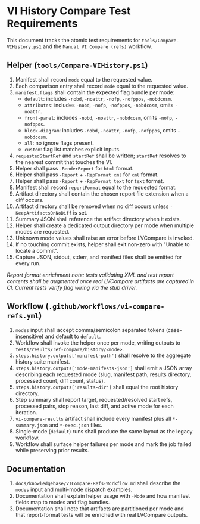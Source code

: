 # VI History Compare Test Requirements

This document tracks the atomic test requirements for `tools/Compare-VIHistory.ps1` and the
`Manual VI Compare (refs)` workflow.

## Helper (`tools/Compare-VIHistory.ps1`)

1. Manifest shall record `mode` equal to the requested value.
2. Each comparison entry shall record `mode` equal to the requested value.
3. `manifest.flags` shall contain the expected flag bundle per mode:
   - `default`: includes `-nobd`, `-noattr`, `-nofp`, `-nofppos`, `-nobdcosm`.
   - `attributes`: includes `-nobd`, `-nofp`, `-nofppos`, `-nobdcosm`, omits `-noattr`.
   - `front-panel`: includes `-nobd`, `-noattr`, `-nobdcosm`, omits `-nofp`, `-nofppos`.
   - `block-diagram`: includes `-nobd`, `-noattr`, `-nofp`, `-nofppos`, omits `-nobdcosm`.
   - `all`: no ignore flags present.
   - `custom`: flag list matches explicit inputs.
4. `requestedStartRef` and `startRef` shall be written; `startRef` resolves to the nearest commit that touches the VI.
5. Helper shall pass `-RenderReport` for `html` format.
6. Helper shall pass `-Report` + `-RepFormat xml` for `xml` format.
7. Helper shall pass `-Report` + `-RepFormat text` for `text` format.
8. Manifest shall record `reportFormat` equal to the requested format.
9. Artifact directory shall contain the chosen report file extension when a diff occurs.
10. Artifact directory shall be removed when no diff occurs unless `-KeepArtifactsOnNoDiff` is set.
11. Summary JSON shall reference the artifact directory when it exists.
12. Helper shall create a dedicated output directory per mode when multiple modes are requested.
13. Unknown mode values shall raise an error before LVCompare is invoked.
14. If no touching commit exists, helper shall exit non-zero with "Unable to locate a commit".
15. Capture JSON, stdout, stderr, and manifest files shall be emitted for every run.

*Report format enrichment note: tests validating XML and text report contents shall be augmented once
real LVCompare artifacts are captured in CI. Current tests verify flag wiring via the stub driver.*

## Workflow (`.github/workflows/vi-compare-refs.yml`)

1. `modes` input shall accept comma/semicolon separated tokens (case-insensitive) and default to `default`.
2. Workflow shall invoke the helper once per mode, writing outputs to `tests/results/ref-compare/history/<mode>`.
3. `steps.history.outputs['manifest-path']` shall resolve to the aggregate history suite manifest.
4. `steps.history.outputs['mode-manifests-json']` shall emit a JSON array describing each requested mode (slug,
   manifest path, results directory, processed count, diff count, status).
5. `steps.history.outputs['results-dir']` shall equal the root history directory.
6. Step summary shall report target, requested/resolved start refs, processed pairs, stop reason, last diff, and active
   mode for each iteration.
7. `vi-compare-results` artifact shall include every manifest plus all `*-summary.json` and `*-exec.json` files.
8. Single-mode (`default`) runs shall produce the same layout as the legacy workflow.
9. Workflow shall surface helper failures per mode and mark the job failed while preserving prior results.

## Documentation

1. `docs/knowledgebase/VICompare-Refs-Workflow.md` shall describe the `modes` input and multi-mode dispatch examples.
2. Documentation shall explain helper usage with `-Mode` and how manifest fields map to modes and flag bundles.
3. Documentation shall note that artifacts are partitioned per mode and that report-format tests will be enriched with
   real LVCompare outputs.

